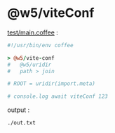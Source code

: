[‼️]: ✏️README.mdt

# @w5/viteConf

[test/main.coffee](./test/main.coffee) :

```coffee
#!/usr/bin/env coffee

> @w5/vite-conf
#   @w5/uridir
#   path > join

# ROOT = uridir(import.meta)

# console.log await viteConf 123
```

output :

```
./out.txt
```
